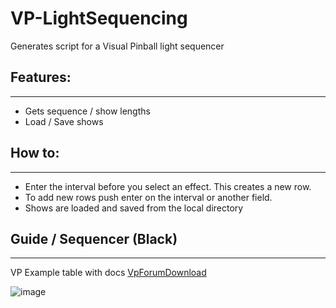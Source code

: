 # VP-LightSequencing

Generates script for a Visual Pinball light sequencer

## Features:
---

- Gets sequence / show lengths
- Load / Save shows

## How to:
---

- Enter the interval before you select an effect. This creates a new row. 
- To add new rows push enter on the interval or another field.
- Shows are loaded and saved from the local directory

## Guide / Sequencer (Black)
---

VP Example table with docs [VpForumDownload](https://www.vpforums.org/index.php?app=downloads&showfile=3618)

![image](https://user-images.githubusercontent.com/5377332/124993518-5db90c00-e03c-11eb-931b-0cfd4d4cdcce.png)

